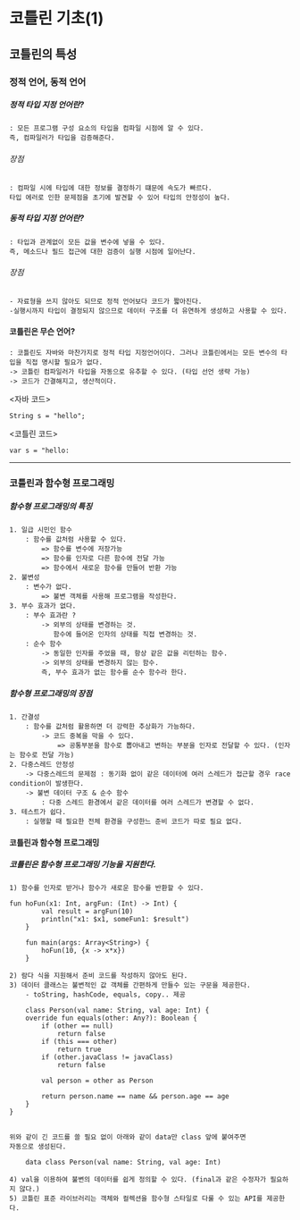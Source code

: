 # 코틀린 기초(1)
## 코틀린의 특성

### 정적 언어, 동적 언어

##### 정적 타입 지정 언어란?
	: 모든 프로그램 구성 요소의 타입을 컴파일 시점에 알 수 있다.
	즉, 컴파일러가 타입을 검증해준다.
###### 장점 
	: 컴파일 시에 타입에 대한 정보를 결정하기 떄문에 속도가 빠르다.
	타입 에러로 인한 문제점을 초기에 발견할 수 있어 타입의 안정성이 높다.

##### 동적 타입 지정 언어란? 
	: 타입과 관계없이 모든 값을 변수에 넣을 수 있다.
	즉, 메소드나 필드 접근에 대한 검증이 실행 시점에 일어난다.
###### 장점
	- 자료형을 쓰지 않아도 되므로 정적 언어보다 코드가 짧아진다.
	-실행시까지 타입이 결정되지 않으므로 데이터 구조를 더 유연하게 생성하고 사용할 수 있다.


#### 코틀린은 무슨 언어?
	: 코틀린도 자바와 마찬가지로 정적 타입 지정언어이다. 그러나 코틀린에서는 모든 변수의 타입을 직접 명시할 필요가 없다. 
	-> 코틀린 컴파일러가 타입을 자동으로 유추할 수 있다. (타입 선언 생략 가능)
	-> 코드가 간결해지고, 생산적이다.


<자바 코드>
``` 
String s = "hello";
```
<코틀린 코드>
```
var s = "hello:
```

------------------------------
### 코틀린과 함수형 프로그래밍
##### 함수형 프로그래밍의 특징
	1. 일급 시민인 함수
		: 함수를 값처럼 사용할 수 있다.
			=> 함수를 변수에 저장가능
			=> 함수를 인자로 다른 함수에 전달 가능
			=> 함수에서 새로운 함수를 만들어 반환 가능
	2. 불변성
		: 변수가 없다.
			=> 불변 객체를 사용해 프로그램을 작성한다.
	3. 부수 효과가 없다.
		: 부수 효과란 ?
			-> 외부의 상태를 변경하는 것.
			   함수에 들어온 인자의 상태를 직접 변경하는 것.
		: 순수 함수	
			-> 동일한 인자를 주었을 때, 항상 같은 값을 리턴하는 함수.
			-> 외부의 상태를 변경하지 않는 함수.
			즉, 부수 효과가 없는 함수를 순수 함수라 한다.
		
##### 함수형 프로그래밍의 장점
	1. 간결성
		: 함수를 값처럼 활용하면 더 강력한 추상화가 가능하다.
			-> 코드 중복을 막을 수 있다.
				=> 공통부분을 함수로 뽑아내고 변하는 부분을 인자로 전달할 수 있다. (인자는 함수로 전달 가능)
	2. 다중스레드 안정성
		-> 다중스레드의 문제점 : 동기화 없이 같은 데이터에 여러 스레드가 접근할 경우 race condition이 발생한다.
		-> 불변 데이터 구조 & 순수 함수
			: 다중 스레드 환경에서 같은 데이터를 여러 스레드가 변경할 수 없다.
	3. 테스트가 쉽다.
		: 실행할 때 필요한 전체 환경을 구성한느 준비 코드가 따로 필요 없다.
		
#### 코틀린과 함수형 프로그래밍
##### 코틀린은 함수형 프로그래밍 기능을 지원한다.
	1) 함수를 인자로 받거나 함수가 새로운 함수를 반환할 수 있다.
```
fun hoFun(x1: Int, argFun: (Int) -> Int) {
        val result = argFun(10)
        println("x1: $x1, someFun1: $result")
    }

    fun main(args: Array<String>) {
        hoFun(10, {x -> x*x})
    }
 ```

	2) 람다 식을 지원해서 준비 코드를 작성하지 않아도 된다.
	3) 데이터 클래스는 불변적인 값 객체를 간편하게 만들수 있는 구문을 제공한다. 
		- toString, hashCode, equals, copy.. 제공
``` 
	class Person(val name: String, val age: Int) {
    override fun equals(other: Any?): Boolean {
        if (other == null) 
            return false
        if (this === other)
            return true
        if (other.javaClass != javaClass)
            return false
        
        val person = other as Person
        
        return person.name == name && person.age == age
    }
}
						
```
	위와 같이 긴 코드를 쓸 필요 없이 아래와 같이 data만 class 앞에 붙여주면 
	자동으로 생성된다. 

```	
	data class Person(val name: String, val age: Int) 

```
	4) val을 이용하여 불변의 데이터를 쉽게 정의할 수 있다. (final과 같은 수정자가 필요하지 않다.)
	5) 코틀린 표준 라이브러리는 객체와 컬렉션을 함수형 스타일로 다룰 수 있는 API를 제공한다.







